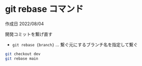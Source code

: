 # git rebase コマンド

作成日 2022/08/04

開発コミットを繋げ直す

- `git rebase {branch}` ... 繋ぐ元にするブランチ名を指定して繋ぐ

```bash
git checkout dev
git rebase main
```

